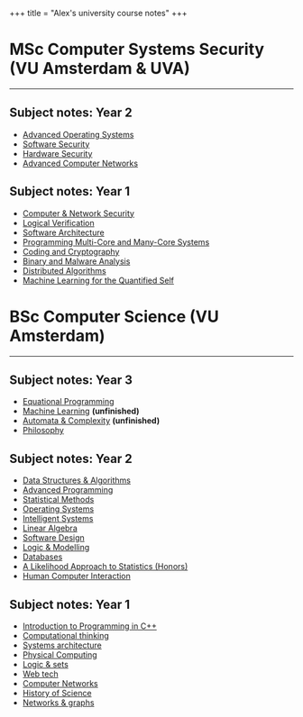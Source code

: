 +++
title = "Alex's university course notes"
+++

# MSc Computer Systems Security (VU Amsterdam & UVA)
---

## Subject notes: Year 2
* [Advanced Operating Systems](aos-notes/)
* [Software Security](softsec-notes/)
* [Hardware Security](hwsec-notes/)
* [Advanced Computer Networks](acn-notes/)

## Subject notes: Year 1
* [Computer & Network Security](computer-network-security/)
* [Logical Verification](logical-verification/)
* [Software Architecture](software-architecture/)
* [Programming Multi-Core and Many-Core Systems](programming-multi-core-and-many-core-systems)
* [Coding and Cryptography](coding-and-cryptography)
* [Binary and Malware Analysis](binary-malware-analysis-notes)
* [Distributed Algorithms](distributed-algorithms-notes)
* [Machine Learning for the Quantified Self](ml4qs-notes)

# BSc Computer Science (VU Amsterdam)
---

## Subject notes: Year 3
* [Equational Programming](equational-notes/)
* [Machine Learning](ml-notes/) **(unfinished)**
* [Automata & Complexity](automata-complexity-notes/) **(unfinished)**
* [Philosophy](philosophy-notes/)

## Subject notes: Year 2

* [Data Structures & Algorithms](dsa-notes/)
* [Advanced Programming](ap-notes/)
* [Statistical Methods](stats-notes)
* [Operating Systems](os-notes)
* [Intelligent Systems](is-notes/)
* [Linear Algebra](lin-algebra-notes/)
* [Software Design](https://thezeroalpha.github.io/softdesign-notes)
* [Logic & Modelling](logic-modelling-notes/)
* [Databases](databases-notes)
* [A Likelihood Approach to Statistics (Honors)](likelihood-notes/notes.pdf)
* [Human Computer Interaction](hci-notes/)

## Subject notes: Year 1

* [Introduction to Programming in C++](cpp-notes)
* [Computational thinking](compthink-notes)
* [Systems architecture](https://thezeroalpha.github.io/sysarch-notes)
* [Physical Computing](physcomp-notes)
* [Logic & sets](logicsets-notes/)
* [Web tech](webtech-notes)
* [Computer Networks](compnet-notes/)
* [History of Science](history-science-notes/)
* [Networks & graphs](networksgraphs-notes/)
